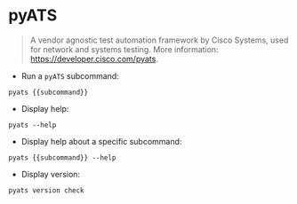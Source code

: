 # pyATS

> A vendor agnostic test automation framework by Cisco Systems, used for network and systems testing.
> More information: <https://developer.cisco.com/pyats>.

- Run a `pyATS` subcommand:

`pyats {{subcommand}}`

- Display help:

`pyats --help`

- Display help about a specific subcommand:

`pyats {{subcommand}} --help`

- Display version:

`pyats version check`

